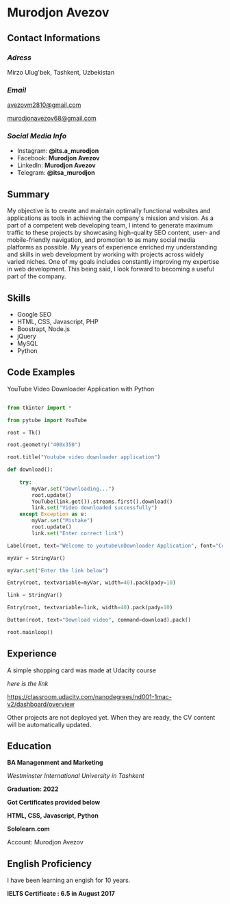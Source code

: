  
 # Murodjon Avezov
 
## Contact Informations

### _Adress_

Mirzo Ulug'bek, Tashkent, Uzbekistan

### _Email_

avezovm2810@gmail.com

murodjonavezov68@gmail.com

### _Social Media Info_

* Instagram: **@its.a_murodjon**
* Facebook: **Murodjon Avezov**
* LinkedIn: **Murodjon Avezov**
* Telegram: **@itsa_murodjon**

## Summary 

My objective is to create and maintain optimally functional websites and applications as tools in achieving the company's mission and vision. As a part of a competent web developing team, I intend to generate maximum traffic to these projects by showcasing high-quality SEO content, user- and mobile-friendly navigation, and promotion to as many social media platforms as possible. My years of experience enriched my understanding and skills in web development by working with projects across widely varied niches. One of my goals includes constantly improving my expertise in web development. This being said, I look forward to becoming a useful part of the company.

## Skills
 * Google SEO
 * HTML, CSS, Javascript, PHP
 * Boostrapt, Node.js
 * jQuery
 * MySQL
 * Python
 
 ## Code Examples
YouTube Video Downloader Application with Python

```python
 
from tkinter import *

from pytube import YouTube

root = Tk()

root.geometry("400x350")

root.title("Youtube video downloader application")

def download():
   
    try:
        myVar.set("Downloading...")
        root.update()
        YouTube(link.get()).streams.first().download()
        link.set("Video downloaded successfully")
    except Exception as e:
        myVar.set("Mistake")
        root.update()
        link.set("Enter correct link")

Label(root, text="Welcome to youtube\nDownloader Application", font="Consolas 15 bold").pack()

myVar = StringVar()

myVar.set("Enter the link below")

Entry(root, textvariable=myVar, width=40).pack(pady=10)

link = StringVar()

Entry(root, textvariable=link, width=40).pack(pady=10)

Button(root, text="Download video", command=download).pack()

root.mainloop()
```
## Experience 

A simple shopping card was made at Udacity course

_here is the link_ 

https://classroom.udacity.com/nanodegrees/nd001-1mac-v2/dashboard/overview

Other projects are not deployed yet. When they are ready, the CV content will be automatically updated.

## Education 

 **BA Managenment and Marketing**
 
 _Westminster International University in Tashkent_
 
 **Graduation: 2022**
 
 **Got Certificates provided below**
 
 **HTML, CSS, Javascript, Python**
 
 __Sololearn.com__
 
 Account: Murodjon Avezov
 
 ## English Proficiency
 
 I have been learning an engish for 10 years.
 
 **IELTS Certificate : 6.5 in August 2017**
 


